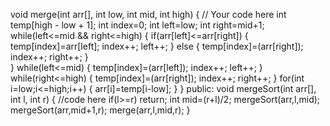  void merge(int arr[], int low, int mid, int high)
    {
         // Your code here
        int temp[high - low + 1];
        int index=0;
        int left=low;
        int right=mid+1;
        while(left<=mid && right<=high)
        {
            if(arr[left]<=arr[right])
            {
                temp[index]=arr[left];
                index++;
                left++;
            }
            else
            {
                temp[index]=(arr[right]);
                index++;
                right++;
            }        
        }
        while(left<=mid)
        {
            temp[index]=(arr[left]);
            index++;
            left++;
        }
        while(right<=high)
        {
            temp[index]=(arr[right]);
            index++;
            right++;
        }
        for(int i=low;i<=high;i++)
        {
            arr[i]=temp[i-low];
        }
    }
    public:
    void mergeSort(int arr[], int l, int r)
    {
        //code here
         if(l>=r)
        return;
        int mid=(r+l)/2;
        mergeSort(arr,l,mid);
        mergeSort(arr,mid+1,r);
        merge(arr,l,mid,r);
    }